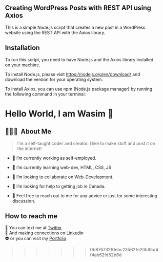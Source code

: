 
## Creating WordPress Posts with REST API using Axios

This is a simple Node.js script that creates a new post in a WordPress website using the REST API with the Axios library.

##  Installation

To run this script, you need to have Node.js and the Axios library installed on your machine.

To install Node.js, please visit https://nodejs.org/en/download/ and download the version for your operating system.

To install Axios, you can use npm (Node.js package manager) by running the following command in your terminal:


# <b> Hello World, I am Wasim 👋</b>

## 👨🏻‍💻 &nbsp;About Me

> I'm a self-taught coder and creator. I like to make stuff and post it on the internet!

- 🔭 I’m currently working as self-employed.

- 🌱 I’m currently learning web-dev, HTML, CSS, JS

- 👯 I’m looking to collaborate on Web-Development.

- 🤔 I’m looking for help to getting job in Canada.

- 💬 Feel free to reach out to me for any advice or just for some interesting discussion.

## How to reach me

:pencil:  You can text me at [Twitter][1] <br/>
:handshake: And making connections on [Linkedin][2] <br/>
:alien: or you can visit my [Portfolio][3] <br/>

[1]: https://twitter.com/WasimKhan96
[2]: https://www.linkedin.com/in/wasimkhan96/
[3]: https://wacemk96.github.io/public_portfolio/
>>>>>>> 0b876732f0ebc235621e20b65d4f4ab62fd52b6d
